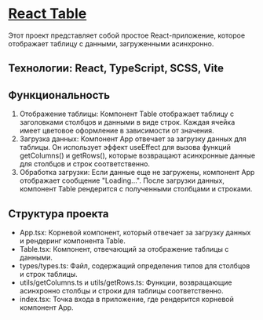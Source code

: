 # <a href='https://main--spontaneous-pie-070541.netlify.app/'>React Table</a>

Этот проект представляет собой простое React-приложение, которое отображает таблицу с данными, загруженными асинхронно.

## Технологии: React, TypeScript, SCSS, Vite

## Функциональность

1. Отображение таблицы: Компонент Table отображает таблицу с заголовками столбцов и данными в виде строк. Каждая ячейка имеет цветовое оформление в зависимости от значения.
2. Загрузка данных: Компонент App отвечает за загрузку данных для таблицы. Он использует эффект useEffect для вызова функций getColumns() и getRows(), которые возвращают асинхронные данные для столбцов и строк соответственно.
3. Обработка загрузки: Если данные еще не загружены, компонент App отображает сообщение "Loading...". После загрузки данных, компонент Table рендерится с полученными столбцами и строками.

## Структура проекта

- App.tsx: Корневой компонент, который отвечает за загрузку данных и рендеринг компонента Table.
- Table.tsx: Компонент, отвечающий за отображение таблицы с данными.
- types/types.ts: Файл, содержащий определения типов для столбцов и строк таблицы.
- utils/getColumns.ts и utils/getRows.ts: Функции, возвращающие асинхронно столбцы и строки для таблицы соответственно.
- index.tsx: Точка входа в приложение, где рендерится корневой компонент App.

